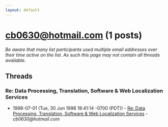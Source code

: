 ```yaml
---
layout: default
---
```


# cb0630@hotmail.com (1 posts)

_Be aware that many list participants used multiple email addresses over their time active on the list. As such this page may not contain all threads available._

## Threads

### Re: Data Processing, Translation, Software & Web Localization Services
+ 1998-07-01 (Tue, 30 Jun 1998 18:41:14 -0700 (PDT)) - [Re: Data Processing, Translation, Software & Web Localization Services](/archive/1998/07/40183ea60e8c38ee8a635259734f840c04d39e347693e93eee42c63fd326abdb) - _cb0630@hotmail.com_

